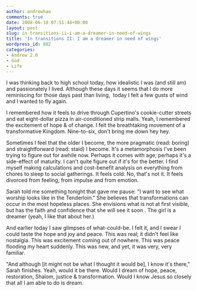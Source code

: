 ```yaml
---
author: andrewhao
comments: true
date: 2008-06-18 07:51:44+00:00
layout: post
slug: in-transitions-ii-i-am-a-dreamer-in-need-of-wings
title: 'In transitions II: I am a dreamer in need of wings'
wordpress_id: 882
categories:
- Andrew 2.0
- God
- Life
---
```


I was thinking back to high school today, how idealistic I was (and still am) and passionately I lived. Although these days it seems that I do more reminiscing for those days past than living,  today I felt a few gusts of wind and I wanted to fly again.

I remembered how it feels to drive through Cupertino's cookie-cutter streets and eat eight-dollar pizza in air-conditioned strip malls. Yeah, I remembered the excitement of hope & of change. I felt the breathtaking movement of a transformative Kingdom. Nine-to-six, don't bring me down hey hey.

Sometimes I feel that the older I become, the more pragmatic (read: boring) and straightforward (read: staid) I become. It's a metamorphosis I've been trying to figure out for awhile now. Perhaps it comes with age; perhaps it's a side-effect of maturity. I can't quite figure out if it's for the better. I find myself making calculations and cost-benefit analysis on everything from chores to sleep to social gatherings. It feels cold. No, that's not it. It feels divorced from feeling, from impulse and from emotion.

Sarah told me something tonight that gave me pause: "I want to see what worship looks like in the Tenderloin." She believes that transformations can occur in the most hopeless places. She envisions what is not at first visible, but has the faith and confidence that she will see it soon . The girl is a dreamer (yeah, I like that about her.)

And earlier today I saw glimpses of what-could-be. I felt it, and I swear I could taste the hope and joy and peace. This was real; it didn't feel like nostalgia. This was excitement coming out of nowhere. This was peace flooding my heart suddenly. This was new, and yet, it was very, very familiar.

"And although [it might not be what I thought it would be], I know it's there," Sarah finishes. Yeah, would it be there. Would I dream of hope, peace, restoration, Shalom, justice & transformation. Would I know Jesus so closely that all I am able to do is dream.
